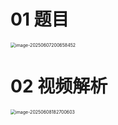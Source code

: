 # 01 题目

<img src="https://cvp.oss-cn-shanghai.aliyuncs.com/202506072006502.png" alt="image-20250607200658452" style="zoom:50%;" />



# 02 视频解析

<img src="https://cvp.oss-cn-shanghai.aliyuncs.com/202506081827777.png" alt="image-20250608182700603" style="zoom:50%;" />
